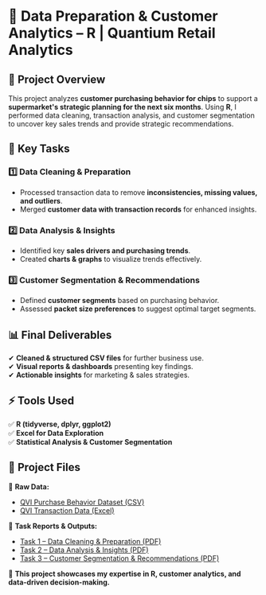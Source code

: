 # 🛒 Data Preparation & Customer Analytics – R | Quantium Retail Analytics  

## 📌 Project Overview  
This project analyzes **customer purchasing behavior for chips** to support a **supermarket's strategic planning for the next six months**. Using **R**, I performed data cleaning, transaction analysis, and customer segmentation to uncover key sales trends and provide strategic recommendations.  

## 🔹 Key Tasks  

### **1️⃣ Data Cleaning & Preparation**  
- Processed transaction data to remove **inconsistencies, missing values, and outliers**.  
- Merged **customer data with transaction records** for enhanced insights.  

### **2️⃣ Data Analysis & Insights**  
- Identified key **sales drivers and purchasing trends**.  
- Created **charts & graphs** to visualize trends effectively.  

### **3️⃣ Customer Segmentation & Recommendations**  
- Defined **customer segments** based on purchasing behavior.  
- Assessed **packet size preferences** to suggest optimal target segments.  

## 📊 Final Deliverables  
✔ **Cleaned & structured CSV files** for further business use.  
✔ **Visual reports & dashboards** presenting key findings.  
✔ **Actionable insights** for marketing & sales strategies.  

## ⚡ Tools Used  
✅ **R (tidyverse, dplyr, ggplot2)**  
✅ **Excel for Data Exploration**  
✅ **Statistical Analysis & Customer Segmentation**  

## 📂 Project Files  

🔹 **Raw Data:**  
- [QVI Purchase Behavior Dataset (CSV)](https://github.com/MerouaneNedjar/portofolio_project/blob/main/QVI_purchase_behaviour.csv)  
- [QVI Transaction Data (Excel)](https://github.com/MerouaneNedjar/portofolio_project/blob/main/QVI_transaction_data.xlsx)  

🔹 **Task Reports & Outputs:**  
- [Task 1 – Data Cleaning & Preparation (PDF)](https://github.com/MerouaneNedjar/portofolio_project/blob/main/Quantium%20Virtual%20Internship%20-%20Retail%20Strategy%20and%20Analytics_Task%201.pdf)  
- [Task 2 – Data Analysis & Insights (PDF)](https://github.com/MerouaneNedjar/portofolio_project/blob/main/Quantium%20Virtual%20Internship%20-%20Retail%20Strategy%20and%20Analytics_Task%202.pdf)  
- [Task 3 – Customer Segmentation & Recommendations (PDF)](https://github.com/MerouaneNedjar/portofolio_project/blob/main/Retail%20Analytics%20-%20Task%203%20Model%20Answer.pdf)  

🚀 **This project showcases my expertise in R, customer analytics, and data-driven decision-making.**  
